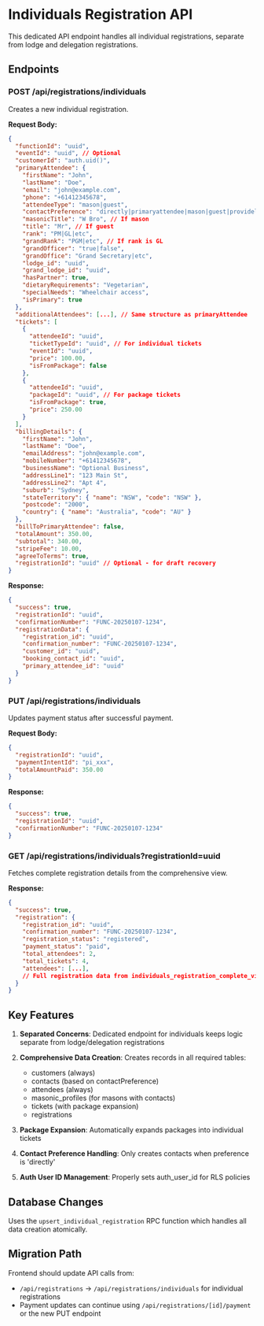 # Individuals Registration API

This dedicated API endpoint handles all individual registrations, separate from lodge and delegation registrations.

## Endpoints

### POST /api/registrations/individuals
Creates a new individual registration.

**Request Body:**
```json
{
  "functionId": "uuid",
  "eventId": "uuid", // Optional
  "customerId": "auth.uid()",
  "primaryAttendee": {
    "firstName": "John",
    "lastName": "Doe",
    "email": "john@example.com",
    "phone": "+61412345678",
    "attendeeType": "mason|guest",
    "contactPreference": "directly|primaryattendee|mason|guest|providelater",
    "masonicTitle": "W Bro", // If mason
    "title": "Mr", // If guest
    "rank": "PM|GL|etc",
    "grandRank": "PGM|etc", // If rank is GL
    "grandOfficer": "true|false",
    "grandOffice": "Grand Secretary|etc",
    "lodge_id": "uuid",
    "grand_lodge_id": "uuid",
    "hasPartner": true,
    "dietaryRequirements": "Vegetarian",
    "specialNeeds": "Wheelchair access",
    "isPrimary": true
  },
  "additionalAttendees": [...], // Same structure as primaryAttendee
  "tickets": [
    {
      "attendeeId": "uuid",
      "ticketTypeId": "uuid", // For individual tickets
      "eventId": "uuid",
      "price": 100.00,
      "isFromPackage": false
    },
    {
      "attendeeId": "uuid",
      "packageId": "uuid", // For package tickets
      "isFromPackage": true,
      "price": 250.00
    }
  ],
  "billingDetails": {
    "firstName": "John",
    "lastName": "Doe",
    "emailAddress": "john@example.com",
    "mobileNumber": "+61412345678",
    "businessName": "Optional Business",
    "addressLine1": "123 Main St",
    "addressLine2": "Apt 4",
    "suburb": "Sydney",
    "stateTerritory": { "name": "NSW", "code": "NSW" },
    "postcode": "2000",
    "country": { "name": "Australia", "code": "AU" }
  },
  "billToPrimaryAttendee": false,
  "totalAmount": 350.00,
  "subtotal": 340.00,
  "stripeFee": 10.00,
  "agreeToTerms": true,
  "registrationId": "uuid" // Optional - for draft recovery
}
```

**Response:**
```json
{
  "success": true,
  "registrationId": "uuid",
  "confirmationNumber": "FUNC-20250107-1234",
  "registrationData": {
    "registration_id": "uuid",
    "confirmation_number": "FUNC-20250107-1234",
    "customer_id": "uuid",
    "booking_contact_id": "uuid",
    "primary_attendee_id": "uuid"
  }
}
```

### PUT /api/registrations/individuals
Updates payment status after successful payment.

**Request Body:**
```json
{
  "registrationId": "uuid",
  "paymentIntentId": "pi_xxx",
  "totalAmountPaid": 350.00
}
```

**Response:**
```json
{
  "success": true,
  "registrationId": "uuid",
  "confirmationNumber": "FUNC-20250107-1234"
}
```

### GET /api/registrations/individuals?registrationId=uuid
Fetches complete registration details from the comprehensive view.

**Response:**
```json
{
  "success": true,
  "registration": {
    "registration_id": "uuid",
    "confirmation_number": "FUNC-20250107-1234",
    "registration_status": "registered",
    "payment_status": "paid",
    "total_attendees": 2,
    "total_tickets": 4,
    "attendees": [...],
    // Full registration data from individuals_registration_complete_view
  }
}
```

## Key Features

1. **Separated Concerns**: Dedicated endpoint for individuals keeps logic separate from lodge/delegation registrations
2. **Comprehensive Data Creation**: Creates records in all required tables:
   - customers (always)
   - contacts (based on contactPreference)
   - attendees (always)
   - masonic_profiles (for masons with contacts)
   - tickets (with package expansion)
   - registrations

3. **Package Expansion**: Automatically expands packages into individual tickets
4. **Contact Preference Handling**: Only creates contacts when preference is 'directly'
5. **Auth User ID Management**: Properly sets auth_user_id for RLS policies

## Database Changes

Uses the `upsert_individual_registration` RPC function which handles all data creation atomically.

## Migration Path

Frontend should update API calls from:
- `/api/registrations` → `/api/registrations/individuals` for individual registrations
- Payment updates can continue using `/api/registrations/[id]/payment` or the new PUT endpoint
